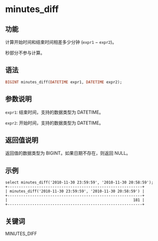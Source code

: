 # minutes_diff

## 功能

计算开始时间和结束时间相差多少分钟 (`expr1` − `expr2`)。

秒部分不参与计算。

## 语法

```Haskell
BIGINT minutes_diff(DATETIME expr1, DATETIME expr2);
```

## 参数说明

`expr1`: 结束时间，支持的数据类型为 DATETIME。

`expr2`: 开始时间，支持的数据类型为 DATETIME。

## 返回值说明

返回值的数据类型为 BIGINT。如果日期不存在，则返回 NULL。

## 示例

```Plain Text
select minutes_diff('2010-11-30 23:59:59', '2010-11-30 20:58:59');
+------------------------------------------------------------+
| minutes_diff('2010-11-30 23:59:59', '2010-11-30 20:58:59') |
+------------------------------------------------------------+
|                                                        181 |
+------------------------------------------------------------+
```

## 关键词

MINUTES_DIFF
